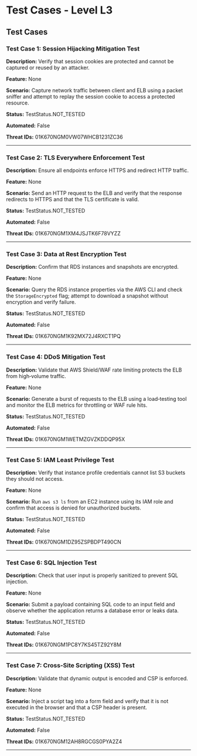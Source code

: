# Test Cases - Level L3

## Test Cases

### Test Case 1: Session Hijacking Mitigation Test

**Description:** Verify that session cookies are protected and cannot be captured or reused by an attacker.

**Feature:** None

**Scenario:** Capture network traffic between client and ELB using a packet sniffer and attempt to replay the session cookie to access a protected resource.

**Status:** TestStatus.NOT_TESTED

**Automated:** False

**Threat IDs:** 01K670NGM0VW07WHCB1231ZC36

---

### Test Case 2: TLS Everywhere Enforcement Test

**Description:** Ensure all endpoints enforce HTTPS and redirect HTTP traffic.

**Feature:** None

**Scenario:** Send an HTTP request to the ELB and verify that the response redirects to HTTPS and that the TLS certificate is valid.

**Status:** TestStatus.NOT_TESTED

**Automated:** False

**Threat IDs:** 01K670NGM1XM4JSJTK6F78VYZZ

---

### Test Case 3: Data at Rest Encryption Test

**Description:** Confirm that RDS instances and snapshots are encrypted.

**Feature:** None

**Scenario:** Query the RDS instance properties via the AWS CLI and check the `StorageEncrypted` flag; attempt to download a snapshot without encryption and verify failure.

**Status:** TestStatus.NOT_TESTED

**Automated:** False

**Threat IDs:** 01K670NGM1K92MX72J4RXCT1PQ

---

### Test Case 4: DDoS Mitigation Test

**Description:** Validate that AWS Shield/WAF rate limiting protects the ELB from high‑volume traffic.

**Feature:** None

**Scenario:** Generate a burst of requests to the ELB using a load‑testing tool and monitor the ELB metrics for throttling or WAF rule hits.

**Status:** TestStatus.NOT_TESTED

**Automated:** False

**Threat IDs:** 01K670NGM1WETMZGVZKDDQP95X

---

### Test Case 5: IAM Least Privilege Test

**Description:** Verify that instance profile credentials cannot list S3 buckets they should not access.

**Feature:** None

**Scenario:** Run `aws s3 ls` from an EC2 instance using its IAM role and confirm that access is denied for unauthorized buckets.

**Status:** TestStatus.NOT_TESTED

**Automated:** False

**Threat IDs:** 01K670NGM1DZ95ZSPBDPT490CN

---

### Test Case 6: SQL Injection Test

**Description:** Check that user input is properly sanitized to prevent SQL injection.

**Feature:** None

**Scenario:** Submit a payload containing SQL code to an input field and observe whether the application returns a database error or leaks data.

**Status:** TestStatus.NOT_TESTED

**Automated:** False

**Threat IDs:** 01K670NGM1PC8Y7KS45TZ92Y8M

---

### Test Case 7: Cross‑Site Scripting (XSS) Test

**Description:** Validate that dynamic output is encoded and CSP is enforced.

**Feature:** None

**Scenario:** Inject a script tag into a form field and verify that it is not executed in the browser and that a CSP header is present.

**Status:** TestStatus.NOT_TESTED

**Automated:** False

**Threat IDs:** 01K670NGM12AH8RGCGS0PYA2Z4

---

